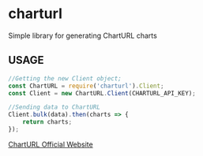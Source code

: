 # charturl

Simple library for generating ChartURL charts

## USAGE

```js
//Getting the new Client object;
const ChartURL = require('charturl').Client;
const Client = new ChartURL.Client(CHARTURL_API_KEY);

//Sending data to ChartURL
Client.bulk(data).then(charts => {
    return charts;
});
```


[ChartURL Official Website](https://charturl.com/)
